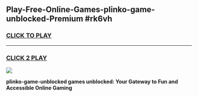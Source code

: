 
## Play-Free-Online-Games-plinko-game-unblocked-Premium #rk6vh
<h3>
<a href="https://premium.freeplayer.one?title=plinko-game-unblocked&ref=8M">CLICK TO PLAY</a></h3>
<hr>

<h3>
<a href="https://premium.freeplayer.one?title=plinko-game-unblocked&ref=8M">CLICK 2 PLAY</a>
  
</h3>

<a href="https://premium.freeplayer.one?title=plinko-game-unblocked&ref=8M"><img src="https://clearcache.store/games.png"></a>


**plinko-game-unblocked games unblocked: Your Gateway to Fun and Accessible Online Gaming**
